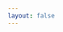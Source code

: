 ```yaml
---
layout: false
---
```


<ClientOnly>
  <eox-storytelling show-nav markdown-url="./story-file.md"></eox-storytelling>
</ClientOnly>
